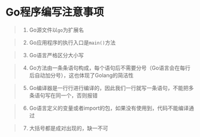 # Go程序编写注意事项


> 1. Go源文件以`go`为扩展名

> 2. Go应用程序的执行入口是`main()`方法

> 3. Go语言严格区分大小写

> 4. Go方法由一条条语句构成，每个语句后不需要分号（Go语言会在每行后自动加分号），这也体现了Golang的简洁性

> 5. Go编译器是一行行进行编译的，因此我们一行就写一条语句，不能把多条语句写在同一个，否则报错

> 6. Go语言定义的变量或者import的包，如果没有使用到，代码不能编译通过

> 7. 大括号都是成对出现的，缺一不可
